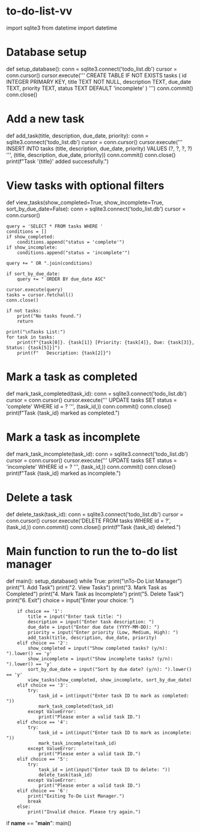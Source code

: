 # to-do-list-vv
import sqlite3
from datetime import datetime

# Database setup
def setup_database():
    conn = sqlite3.connect('todo_list.db')
    cursor = conn.cursor()
    cursor.execute('''
        CREATE TABLE IF NOT EXISTS tasks (
            id INTEGER PRIMARY KEY,
            title TEXT NOT NULL,
            description TEXT,
            due_date TEXT,
            priority TEXT,
            status TEXT DEFAULT 'incomplete'
        )
    ''')
    conn.commit()
    conn.close()

# Add a new task
def add_task(title, description, due_date, priority):
    conn = sqlite3.connect('todo_list.db')
    cursor = conn.cursor()
    cursor.execute('''
        INSERT INTO tasks (title, description, due_date, priority)
        VALUES (?, ?, ?, ?)
    ''', (title, description, due_date, priority))
    conn.commit()
    conn.close()
    print(f"Task '{title}' added successfully.")

# View tasks with optional filters
def view_tasks(show_completed=True, show_incomplete=True, sort_by_due_date=False):
    conn = sqlite3.connect('todo_list.db')
    cursor = conn.cursor()

    query = 'SELECT * FROM tasks WHERE '
    conditions = []
    if show_completed:
        conditions.append("status = 'complete'")
    if show_incomplete:
        conditions.append("status = 'incomplete'")
    
    query += " OR ".join(conditions)

    if sort_by_due_date:
        query += " ORDER BY due_date ASC"
    
    cursor.execute(query)
    tasks = cursor.fetchall()
    conn.close()

    if not tasks:
        print("No tasks found.")
        return

    print("\nTasks List:")
    for task in tasks:
        print(f"{task[0]}. {task[1]} [Priority: {task[4]}, Due: {task[3]}, Status: {task[5]}]")
        print(f"   Description: {task[2]}")

# Mark a task as completed
def mark_task_completed(task_id):
    conn = sqlite3.connect('todo_list.db')
    cursor = conn.cursor()
    cursor.execute('''
        UPDATE tasks SET status = 'complete' WHERE id = ?
    ''', (task_id,))
    conn.commit()
    conn.close()
    print(f"Task {task_id} marked as completed.")

# Mark a task as incomplete
def mark_task_incomplete(task_id):
    conn = sqlite3.connect('todo_list.db')
    cursor = conn.cursor()
    cursor.execute('''
        UPDATE tasks SET status = 'incomplete' WHERE id = ?
    ''', (task_id,))
    conn.commit()
    conn.close()
    print(f"Task {task_id} marked as incomplete.")

# Delete a task
def delete_task(task_id):
    conn = sqlite3.connect('todo_list.db')
    cursor = conn.cursor()
    cursor.execute('DELETE FROM tasks WHERE id = ?', (task_id,))
    conn.commit()
    conn.close()
    print(f"Task {task_id} deleted.")

# Main function to run the to-do list manager
def main():
    setup_database()
    while True:
        print("\nTo-Do List Manager")
        print("1. Add Task")
        print("2. View Tasks")
        print("3. Mark Task as Completed")
        print("4. Mark Task as Incomplete")
        print("5. Delete Task")
        print("6. Exit")
        choice = input("Enter your choice: ")

        if choice == '1':
            title = input("Enter task title: ")
            description = input("Enter task description: ")
            due_date = input("Enter due date (YYYY-MM-DD): ")
            priority = input("Enter priority (Low, Medium, High): ")
            add_task(title, description, due_date, priority)
        elif choice == '2':
            show_completed = input("Show completed tasks? (y/n): ").lower() == 'y'
            show_incomplete = input("Show incomplete tasks? (y/n): ").lower() == 'y'
            sort_by_due_date = input("Sort by due date? (y/n): ").lower() == 'y'
            view_tasks(show_completed, show_incomplete, sort_by_due_date)
        elif choice == '3':
            try:
                task_id = int(input("Enter task ID to mark as completed: "))
                mark_task_completed(task_id)
            except ValueError:
                print("Please enter a valid task ID.")
        elif choice == '4':
            try:
                task_id = int(input("Enter task ID to mark as incomplete: "))
                mark_task_incomplete(task_id)
            except ValueError:
                print("Please enter a valid task ID.")
        elif choice == '5':
            try:
                task_id = int(input("Enter task ID to delete: "))
                delete_task(task_id)
            except ValueError:
                print("Please enter a valid task ID.")
        elif choice == '6':
            print("Exiting To-Do List Manager.")
            break
        else:
            print("Invalid choice. Please try again.")

if __name__ == "__main__":
    main()
